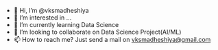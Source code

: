 - 👋 Hi, I’m @vksmadheshiya
- 👀 I’m interested in ...
- 🌱 I’m currently learning Data Science
- 💞️ I’m looking to collaborate on Data Science Project(AI/ML)
- 📫 How to reach me? Just send a mail on vksmadheshiya@gmail.com

<!---
vksmadheshiya/vksmadheshiya is a ✨ special ✨ repository because its `README.md` (this file) appears on your GitHub profile.
You can click the Preview link to take a look at your changes.
--->
